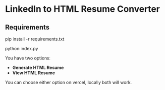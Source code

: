 # LinkedIn to HTML Resume Converter

## Requirements
pip install -r requirements.txt

python index.py


You have two options:
- **Generate HTML Resume**
- **View HTML Resume**

You can choose either option on vercel, locally both will work.

